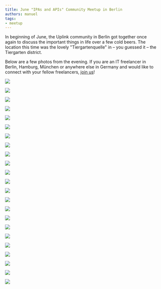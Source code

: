 ```yaml
---
title: June "IPAs and APIs" Community Meetup in Berlin
authors: manuel
tags:
- meetup
---
```


In beginning of June, the Uplink community in Berlin got together once again to discuss the important things in life over a few cold beers. The location this time was the lovely "Tiergartenquelle" in – you guessed it – the Tiergarten district.

Below are a few photos from the evening. If you are an IT freelancer in Berlin, Hamburg, München or anywhere else in Germany and would like to connect with your fellow freelancers, [join us](https://uplink.tech/freelancer/#apply)!

<!--truncate-->

![](_MG_9029.jpg)

![](_MG_9037.jpg)

![](_MG_9059.jpg)

![](_MG_9063.jpg)

![](_MG_9082.jpg)

![](_MG_9086.jpg)

![](_MG_9096.jpg)

![](_MG_9098.jpg)

![](_MG_9103.jpg)

![](_MG_9108.jpg)

![](_MG_9112.jpg)

![](_MG_9143.jpg)

![](_MG_9157.jpg)

![](_MG_9172.jpg)

![](_MG_9179.jpg)

![](_MG_9212.jpg)

![](_MG_9225.jpg)

![](_MG_9231.jpg)

![](_MG_9268.jpg)

![](_MG_9270.jpg)

![](_MG_9277.jpg)

![](_MG_9286.jpg)

![](_MG_9303.jpg)
